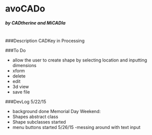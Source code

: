 # avoCADo
##### by CADtherine and MiCADla

<br>
###Description 
CADKey in Processing

###To Do
- allow the user to create shape by selecting location and inputting dimensions
- xform
- delete
- edit
- 3d view
- save file

###DevLog
5/22/15
- background done
Memorial Day Weekend:
- Shapes abstract class
- Shape subclasses started
- menu buttons started
5/26/15
-messing around with text input
